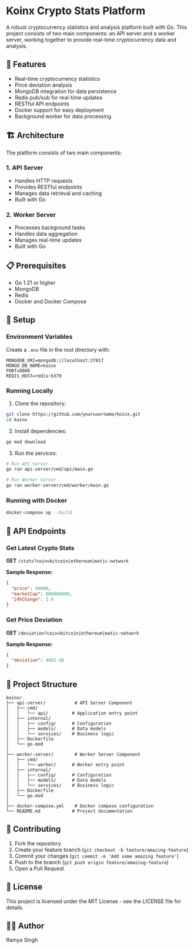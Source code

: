 # Koinx Crypto Stats Platform

A robust cryptocurrency statistics and analysis platform built with Go. This project consists of two main components: an API server and a worker server, working together to provide real-time cryptocurrency data and analysis.

## 🚀 Features

- Real-time cryptocurrency statistics
- Price deviation analysis
- MongoDB integration for data persistence
- Redis pub/sub for real-time updates
- RESTful API endpoints
- Docker support for easy deployment
- Background worker for data processing

## 🏗️ Architecture

The platform consists of two main components:

### 1. API Server
- Handles HTTP requests
- Provides RESTful endpoints
- Manages data retrieval and caching
- Built with Go

### 2. Worker Server
- Processes background tasks
- Handles data aggregation
- Manages real-time updates
- Built with Go

## 📋 Prerequisites

- Go 1.21 or higher
- MongoDB
- Redis
- Docker and Docker Compose

## 🔧 Setup

### Environment Variables

Create a `.env` file in the root directory with:

```env
MONGODB_URI=mongodb://localhost:27017
MONGO_DB_NAME=koinx
PORT=8080
REDIS_HOST=redis:6379
```

### Running Locally

1. Clone the repository:
```bash
git clone https://github.com/yourusername/koinx.git
cd koinx
```

2. Install dependencies:
```bash
go mod download
```

3. Run the services:
```bash
# Run API Server
go run api-server/cmd/api/main.go

# Run Worker Server
go run worker-server/cmd/worker/main.go
```

### Running with Docker

```bash
docker-compose up --build
```

## 📡 API Endpoints

### Get Latest Crypto Stats
**GET** `/stats?coin=bitcoin|ethereum|matic-network`

**Sample Response:**
```json
{
  "price": 40000,
  "marketCap": 800000000,
  "24hChange": 3.4
}
```

### Get Price Deviation
**GET** `/deviation?coin=bitcoin|ethereum|matic-network`

**Sample Response:**
```json
{
  "deviation": 4082.48
}
```

## 📁 Project Structure

```
koinx/
├── api-server/           # API Server Component
│   ├── cmd/
│   │   └── api/         # Application entry point
│   ├── internal/
│   │   ├── config/      # Configuration
│   │   ├── models/      # Data models
│   │   └── services/    # Business logic
│   ├── Dockerfile
│   └── go.mod
│
├── worker-server/        # Worker Server Component
│   ├── cmd/
│   │   └── worker/      # Worker entry point
│   ├── internal/
│   │   ├── config/      # Configuration
│   │   ├── models/      # Data models
│   │   └── services/    # Business logic
│   ├── Dockerfile
│   └── go.mod
│
├── docker-compose.yml    # Docker compose configuration
└── README.md            # Project documentation
```

## 🤝 Contributing

1. Fork the repository
2. Create your feature branch (`git checkout -b feature/amazing-feature`)
3. Commit your changes (`git commit -m 'Add some amazing feature'`)
4. Push to the branch (`git push origin feature/amazing-feature`)
5. Open a Pull Request

## 📝 License

This project is licensed under the MIT License - see the LICENSE file for details.

## 👩‍💻 Author

Ramya Singh 